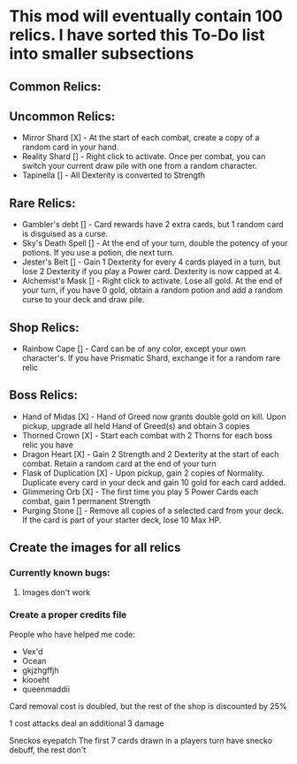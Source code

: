 # This mod will eventually contain 100 relics. I have sorted this To-Do list into smaller subsections

## Common Relics:

## Uncommon Relics:
- Mirror Shard [X] - At the start of each combat, create a copy of a random card in your hand.
- Reality Shard [] - Right click to activate. Once per combat, you can switch your current draw pile with one from a random character.
- Tapinella [] - All Dexterity is converted to Strength

## Rare Relics:
- Gambler's debt [] - Card rewards have 2 extra cards, but 1 random card is disguised as a curse.
- Sky's Death Spell [] - At the end of your turn, double the potency of your potions. If you use a potion, die next turn.
- Jester's Belt [] - Gain 1 Dexterity for every 4 cards played in a turn, but lose 2 Dexterity if you play a Power card. Dexterity is now capped at 4.
- Alchemist's Mask [] - Right click to activate. Lose all gold. At the end of your turn, if you have 0 gold, obtain a random potion and add a random curse to your deck and draw pile.

## Shop Relics:
- Rainbow Cape [] - Card can be of any color, except your own character's. If you have Prismatic Shard, exchange it for a random rare relic

## Boss Relics:
- Hand of Midas [X] - Hand of Greed now grants double gold on kill. Upon pickup, upgrade all held Hand of Greed(s) and obtain 3 copies
- Thorned Crown [X] - Start each combat with 2 Thorns for each boss relic you have
- Dragon Heart [X] - Gain 2 Strength and 2 Dexterity at the start of each combat. Retain a random card at the end of your turn
- Flask of Duplication [X] - Upon pickup, gain 2 copies of Normality. Duplicate every card in your deck and gain 10 gold for each card added.
- Glimmering Orb [X] - The first time you play 5 Power Cards each combat, gain 1 permanent Strength
- Purging Stone [] - Remove all copies of a selected card from your deck. If the card is part of your starter deck, lose 10 Max HP.

## Create the images for all relics

### Currently known bugs:
1. Images don't work

### Create a proper credits file
People who have helped me code:
- Vex'd
- Ocean
- gkjzhgffjh
- kiooeht
- queenmaddii


Card removal cost is doubled, but the rest of the shop is discounted by 25%

1 cost attacks deal an additional 3 damage

Sneckos eyepatch
The first 7 cards drawn in a players turn have snecko debuff, the rest don't